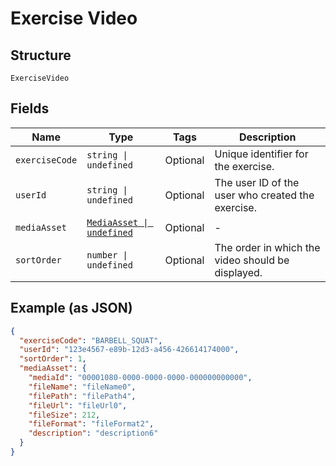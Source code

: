 
# Exercise Video

## Structure

`ExerciseVideo`

## Fields

| Name | Type | Tags | Description |
|  --- | --- | --- | --- |
| `exerciseCode` | `string \| undefined` | Optional | Unique identifier for the exercise. |
| `userId` | `string \| undefined` | Optional | The user ID of the user who created the exercise. |
| `mediaAsset` | [`MediaAsset \| undefined`](../../doc/models/media-asset.md) | Optional | - |
| `sortOrder` | `number \| undefined` | Optional | The order in which the video should be displayed. |

## Example (as JSON)

```json
{
  "exerciseCode": "BARBELL_SQUAT",
  "userId": "123e4567-e89b-12d3-a456-426614174000",
  "sortOrder": 1,
  "mediaAsset": {
    "mediaId": "00001080-0000-0000-0000-000000000000",
    "fileName": "fileName0",
    "filePath": "filePath4",
    "fileUrl": "fileUrl0",
    "fileSize": 212,
    "fileFormat": "fileFormat2",
    "description": "description6"
  }
}
```

